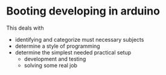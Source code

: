 # Booting developing in arduino

This deals with

- identifying and categorize must necessary subjects
- determine a style of programming
- determine the simplest needed practical setup
    - development and testing
    - solving some real job
    